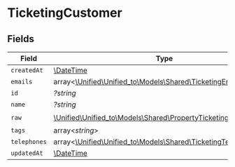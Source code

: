 # TicketingCustomer


## Fields

| Field                                                                                                                 | Type                                                                                                                  | Required                                                                                                              | Description                                                                                                           |
| --------------------------------------------------------------------------------------------------------------------- | --------------------------------------------------------------------------------------------------------------------- | --------------------------------------------------------------------------------------------------------------------- | --------------------------------------------------------------------------------------------------------------------- |
| `createdAt`                                                                                                           | [\DateTime](https://www.php.net/manual/en/class.datetime.php)                                                         | :heavy_minus_sign:                                                                                                    | N/A                                                                                                                   |
| `emails`                                                                                                              | array<[\Unified\Unified_to\Models\Shared\TicketingEmail](../../Models/Shared/TicketingEmail.md)>                      | :heavy_minus_sign:                                                                                                    | N/A                                                                                                                   |
| `id`                                                                                                                  | *?string*                                                                                                             | :heavy_minus_sign:                                                                                                    | N/A                                                                                                                   |
| `name`                                                                                                                | *?string*                                                                                                             | :heavy_minus_sign:                                                                                                    | N/A                                                                                                                   |
| `raw`                                                                                                                 | [\Unified\Unified_to\Models\Shared\PropertyTicketingCustomerRaw](../../Models/Shared/PropertyTicketingCustomerRaw.md) | :heavy_check_mark:                                                                                                    | N/A                                                                                                                   |
| `tags`                                                                                                                | array<*string*>                                                                                                       | :heavy_minus_sign:                                                                                                    | N/A                                                                                                                   |
| `telephones`                                                                                                          | array<[\Unified\Unified_to\Models\Shared\TicketingTelephone](../../Models/Shared/TicketingTelephone.md)>              | :heavy_minus_sign:                                                                                                    | N/A                                                                                                                   |
| `updatedAt`                                                                                                           | [\DateTime](https://www.php.net/manual/en/class.datetime.php)                                                         | :heavy_minus_sign:                                                                                                    | N/A                                                                                                                   |